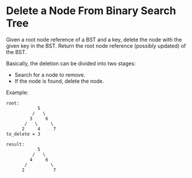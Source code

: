 # Delete a Node From Binary Search Tree
Given a root node reference of a BST and a key, delete the node with the given key in the BST. Return the root node reference (possibly updated) of the BST.

Basically, the deletion can be divided into two stages:
- Search for a node to remove.
- If the node is found, delete the node.

Example:
```
root:
            5
          /   \
         3     6
       /   \     \
      2     4     7
to_delete = 3

result:
            5
          /   \
         4     6
       /         \
      2           7
```

